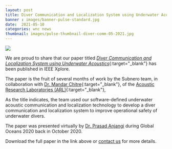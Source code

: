 ```yaml
---
layout: post
title: Diver Communication and Localization System using Underwater Acoustics
banner : images/banner-pulse-standard.jpg
date:  2021-05-10
categories: wnc news
thumbnail: images/pulse-thumbnail-diver-comm-05-2021.jpg
---
```

<div class='pulse-img-div'>
    <img src="{{site.baseurl}}/images/pulse-thumbnail-diver-comm-05-2021.jpg" class='pulse-img'>
</div>

We are proud to share that our paper titled [_Diver Communication and Localization System using Underwater Acoustics_](https://ieeexplore.ieee.org/abstract/document/9389462){:target="_blank"} has been published in IEEE Xplore.

The paper is the fruit of several months of work by the Subnero team, in collaboration with [Dr. Mandar Chitre](https://arl.nus.edu.sg/people/mandar-chitre/){:target="_blank"}, of the [Acoustic Research Laboratories (ARL)](https://arl.nus.edu.sg/){:target="_blank"},

As the title indicates, the team used our software-defined underwater acoustic communication and localization technology to develop a diver communication and localization system to improve operational safety of underwater divers.

The paper was presented virtually by [Dr. Prasad Anjangi](https://subnero.com/people/prasad/) during Global Oceans 2020 back in October 2020.

Download the full paper in the link above or [contact us](https://subnero.com/contact/) for more details.
